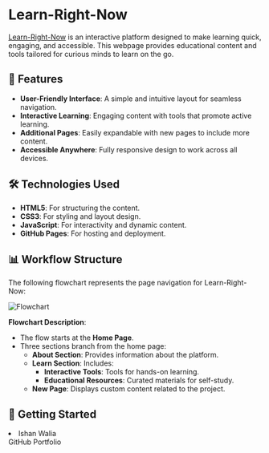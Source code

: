 # Learn-Right-Now

[Learn-Right-Now](https://ishanwalia7579.github.io/Learn-Right--Now/) is an interactive platform designed to make learning quick, engaging, and accessible. This webpage provides educational content and tools tailored for curious minds to learn on the go.

## 🌟 Features

- **User-Friendly Interface**: A simple and intuitive layout for seamless navigation.
- **Interactive Learning**: Engaging content with tools that promote active learning.
- **Additional Pages**: Easily expandable with new pages to include more content.
- **Accessible Anywhere**: Fully responsive design to work across all devices.

## 🛠️ Technologies Used

- **HTML5**: For structuring the content.
- **CSS3**: For styling and layout design.
- **JavaScript**: For interactivity and dynamic content.
- **GitHub Pages**: For hosting and deployment.

## 📊 Workflow Structure

The following flowchart represents the page navigation for Learn-Right-Now:

![Flowchart](./path-to-your-flowchart-image.png)

**Flowchart Description**:
- The flow starts at the **Home Page**.
- Three sections branch from the home page:
  - **About Section**: Provides information about the platform.
  - **Learn Section**: Includes:
    - **Interactive Tools**: Tools for hands-on learning.
    - **Educational Resources**: Curated materials for self-study.
  - **New Page**: Displays custom content related to the project.

## 🚀 Getting Started


<li>Ishan Walia</li>
GitHub
Portfolio
<br>
